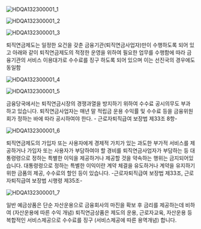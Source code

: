 
![HDQA132300001_1](HDQA132300001_1.jpg)


![HDQA132300001_2](HDQA132300001_2.jpg)


![HDQA132300001_3](HDQA132300001_3.jpg)

퇴직연금제도는 일정한 요건을 갖춘 금융기관(퇴직연금사업자)만이 수행하도록 되어 있고 아래와 같이 퇴직연금제도의 적정한 운영을 위하여 필요한 업무를 수행함에 따라 금융기관의 서비스 이용대가로 수수료를 징구 하도록 되어 있으며 이는 선진국의 경우에도 동일함

![HDQA132300001_4](HDQA132300001_4.jpg)


![HDQA132300001_5](HDQA132300001_5.jpg)

금융당국에서는 퇴직연금시장의 경쟁과열을 방지하기 위하여 수수료 공시의무도 부과하고 있습니다.
퇴직연금사업자는 매년 말 적립금 운용 수익률 및 수수료 등을 금융위원회가 정하는 바에 따라 공시하여야 한다. - 근로자퇴직급여 보장법 제33조 8항-

![HDQA132300001_6](HDQA132300001_6.jpg)

퇴직연금제도의 가입자 또는 사용자에게 경제적 가치가 있는 과도한 부가적 서비스를 제공하거나 가입자 또는 사용자가 부담하여야 할 경비를 퇴직연금사업자가 부담하는 등 대통령령으로 정하는 특별한 이익을 제공하거나 제공할 것을 약속하는 행위는 금지되어있습니다. 대통령령으로 정하는 특별한 이익이란 계약 체결을 유도하거나 계약을 유지하기 위한 금품의 제공, 수수료의 할인 등이 있습니다. -근로자퇴직급여 보장법 제33조, 근로자퇴직급여 보장법 시행령 제35조-

![HDQA132300001_7](HDQA132300001_7.jpg)

일반 예금상품은 단순 자산운용으로 금융회사의 마진을 확보 후 금리를 제공하는데 비하여 (자산운용에 따른 수익 개념) 퇴직연금상품은 제도의 운용, 근로자교육, 자산운용 등 복합적인 서비스제공으로 수수료를 징구 (서비스제공에 따른 용역개념) 합니다.
